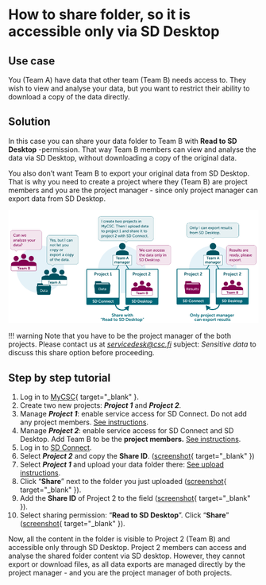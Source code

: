 # How to share folder, so it is accessible only via SD Desktop


## Use case

You (Team A) have data that other team (Team B) needs access to. They wish to view and analyse your data, but you want to restrict their ability to download a copy of the data directly.

## Solution

In this case you can share your data folder to Team B with **Read to SD Desktop** -permission. That way Team B members can view and analyse the data via SD Desktop, without downloading a copy of the original data.

You also don’t want Team B to export your original data from SD Desktop. That is why you need to create a project where they (Team B) are project members and you are the project manager - since only project manager can export data from SD Desktop.


![Transfer Data Infograph](./images/connect/UseCase_ReadToDesktop.png)

!!! warning
    Note that you have to be the project manager of the both projects. Please contact us at *servicedesk@csc.fi* subject: *Sensitive data* to discuss this share option before proceeding.

## Step by step tutorial

1. Log in to [MyCSC](https://my.csc.fi/login){ target="_blank" }.
2. Create two new projects: ***Project 1*** and ***Project 2***.
3. Manage ***Project 1***: enable service access for SD Connect. Do not add any project members. [See instructions](sd-access.md#step-by-step-tutorial-for-project-manager).
4. Manage ***Project 2***: enable service access for SD Connect and SD Desktop. Add Team B to be the **project members.** [See instructions](sd-access.md#step-by-step-tutorial-for-project-member).
5. Log in to [SD Connect](./sd-connect-login.md).
6. Select ***Project 2*** and copy the **Share ID**. ([screenshot](./images/connect/UseCase_ShareID2.png){ target="_blank" })
7. Select ***Project 1*** and upload your data folder there: [See upload instructions](./sd-connect-upload.md).
8. Click “**Share**” next to the folder you just uploaded ([screenshot](./images/connect/UseCase_ShareButton2.png){ target="_blank" }).
9. Add the **Share ID** of Project 2 to the field ([screenshot](./images/connect/UseCase_AddShareID2.png){ target="_blank" }).
10. Select sharing permission: “**Read to SD Desktop**”. Click “**Share**” ([screenshot](./images/connect/UseCase_SelectPermission2.png){ target="_blank" }).

Now, all the content in the folder is visible to Project 2 (Team B) and accessible only through SD Desktop. Project 2 members can access and analyse the shared folder content via SD desktop. However, they cannot export or download files, as all data exports are managed directly by the project manager - and you are the project manager of both projects.